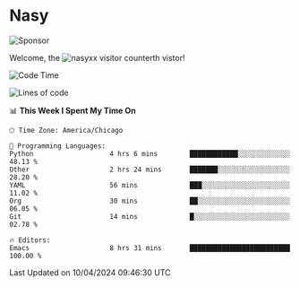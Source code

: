 # Nasy

<!--
<p align="center">
<img height="200" src="https://github-readme-stats.vercel.app/api?username=nasyxx&count_private=true&show_icons=true&theme=dracula&include_all_commits=true"/>
<img height="200" src="https://github-readme-stats.vercel.app/api/top-langs/?username=nasyxx&theme=dracula&hide=html,jupyter+notebook&count_private=true&show_icons=true"/>
</p>

  
----------------
-->

![Sponsor](https://img.shields.io/static/v1.svg?label=Sponsor&message=%E2%9D%A4&logo=GitHub&style=flat&color=pink)
 
Welcome, the ![nasyxx visitor counter](https://count.getloli.com/get/@nasyxx?theme=rule34)th vistor!
 
<!--START_SECTION:waka-->
![Code Time](http://img.shields.io/badge/Code%20Time-4%2C379%20hrs%2022%20mins-blue)

![Lines of code](https://img.shields.io/badge/From%20Hello%20World%20I%27ve%20Written-6.3%20million%20lines%20of%20code-blue)

📊 **This Week I Spent My Time On** 

```text
🕑︎ Time Zone: America/Chicago

💬 Programming Languages: 
Python                   4 hrs 6 mins        ████████████░░░░░░░░░░░░░   48.13 % 
Other                    2 hrs 24 mins       ███████░░░░░░░░░░░░░░░░░░   28.20 % 
YAML                     56 mins             ███░░░░░░░░░░░░░░░░░░░░░░   11.02 % 
Org                      30 mins             ██░░░░░░░░░░░░░░░░░░░░░░░   06.05 % 
Git                      14 mins             █░░░░░░░░░░░░░░░░░░░░░░░░   02.78 % 

🔥 Editors: 
Emacs                    8 hrs 31 mins       █████████████████████████   100.00 % 
```


 Last Updated on 10/04/2024 09:46:30 UTC
<!--END_SECTION:waka-->

<!-- ![visitors](https://visitor-badge.laobi.icu/badge?page_id=nasyxx.nasyxx) -->
